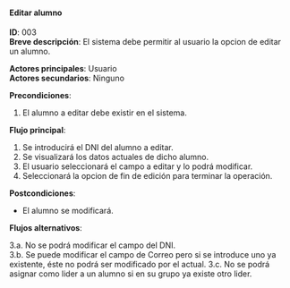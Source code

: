 #### Editar alumno
**ID**: 003  
**Breve descripción**: El sistema debe permitir al usuario la opcion de editar un alumno.

**Actores principales**: Usuario  
**Actores secundarios**: Ninguno

**Precondiciones**:

1. El alumno a editar debe existir en el sistema.

**Flujo principal**:

1. Se introducirá el DNI del alumno a editar.
2. Se visualizará los datos actuales de dicho alumno.
3. El usuario seleccionará el campo a editar y lo podrá modificar.
4. Seleccionará la opcion de fin de edición para terminar la operación.

**Postcondiciones**:

* El alumno se modificará.

**Flujos alternativos**:

3.a. No se podrá modificar el campo del DNI.  
3.b. Se puede modificar el campo de Correo pero si se introduce uno ya existente, éste no podrá ser modificado por el actual.
3.c. No se podrá asignar como lider a un alumno si en su grupo ya existe otro lider.
